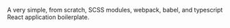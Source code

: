 A very simple, from scratch, SCSS modules, webpack, babel, and typescript React application boilerplate.
